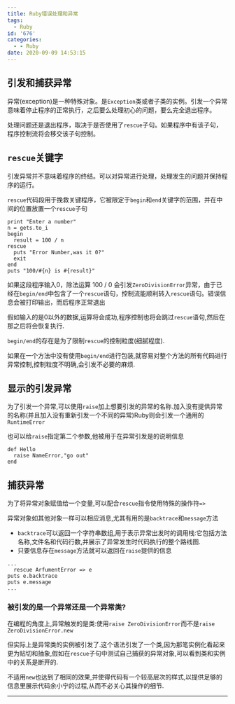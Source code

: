 ```yaml
---
title: Ruby错误处理和异常
tags:
  - Ruby
id: '676'
categories:
  - - Ruby
date: 2020-09-09 14:53:15
---
```


## 引发和捕获异常

异常(exception)是一种特殊对象。是`Exception`类或者子类的实例。引发一个异常意味着停止程序的正常执行，之后要么处理初心的问题，要么完全退出程序。

处理问题还是退出程序，取决于是否使用了`rescue`子句。如果程序中有该子句，程序控制流将会移交该子句控制。

## `rescue`关键字

引发异常并不意味着程序的终结。可以对异常进行处理，处理发生的问题并保持程序的运行。

`rescue`代码段用于挽救关键程序，它被限定于`begin`和`end`关键字的范围，并在中间的位置放置一个`rescue`子句

```
print "Enter a number"
n = gets.to_i
begin
  result = 100 / n
rescue
  puts "Error Number,was it 0?"
  exit
end
puts "100/#{n} is #{result}"
```

如果这段程序输入0，除法运算 100 / 0 会引发`ZeroDivisionError`异常，由于已经在`begin/end`中包含了一个`rescue`语句，控制流能顺利转入`rescue`语句。错误信息会被打印输出，而后程序正常退出

假如输入的是0以外的数据,运算将会成功,程序控制也将会跳过`rescue`语句,然后在那之后将会恢复执行.

`begin/end`的存在是为了限制`rescue`的控制粒度(细腻程度).

如果在一个方法中没有使用`begin/end`进行包装,就容易对整个方法的所有代码进行异常控制,控制粒度不明确,会引发不必要的麻烦.

## 显示的引发异常

为了引发一个异常,可以使用`raise`加上想要引发的异常的名称.加入没有提供异常的名称(并且加入没有重新引发一个不同的异常)Ruby则会引发一个通用的`RuntimeError`

也可以给`raise`指定第二个参数,他被用于在异常引发是的说明信息

```
def Hello
  raise NameError,"go out"
end
```

## 捕获异常

为了将异常对象赋值给一个变量,可以配合`rescue`指令使用特殊的操作符`=>`

异常对象如其他对象一样可以相应消息,尤其有用的是`backtrace`和`message`方法

*   `backtrace`可以返回一个字符串数组,用于表示异常出发时的调用栈:它包括方法名称,文件名和代码行数,并展示了异常发生时代码执行的整个路线图.
*   只要信息存在`message`方法就可以返回在`raise`提供的信息

```
...
  rescue ArfumentError => e
puts e.backtrace
puts e.message
...
```

### 被引发的是一个异常还是一个异常类?

在编程的角度上,异常触发的是类:使用`raise ZeroDivisionError`而不是`raise ZeroDivisionError.new`

但实际上是异常类的实例被引发了.这个语法引发了一个类,因为那笔实例化看起来更为贴切和抽象,假如在`rescue`子句中测试自己捕获的异常对象,可以看到类和实例中的关系是断开的.

不适用`new`也达到了相同的效果,并使得代码有一个较高层次的样式,以提供足够的信息里展示代码余小宁的过程,从而不必关心其操作的细节.

* * *